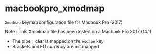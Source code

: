 # macbookpro_xmodmap
`Xmodmap` keymap configuration file for Macbook Pro (2017)

Note : This Xmodmap file has been tested on a Macbook Pro 2017 (14.1)

- The pipe `|` char is mapped on the `escape` key
- Brackets and EU currency are not mapped
